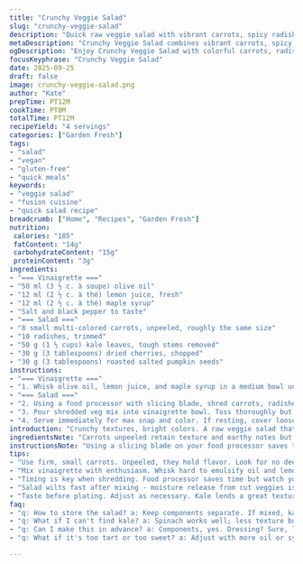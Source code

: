 ```yaml
---
title: "Crunchy Veggie Salad"
slug: "crunchy-veggie-salad"
description: "Quick raw veggie salad with vibrant carrots, spicy radishes, kale leaves, tart dried cranberries, and crunchy roasted pumpkin seeds. Dressed in a sharp, slightly sweet olive oil and lemon vinaigrette with maple syrup. No gluten, dairy, nuts, or eggs. Bright colors, snapping textures, a hint of chew, balanced acidity. Fast mixing, no cooking needed."
metaDescription: "Crunchy Veggie Salad combines vibrant carrots, spicy radishes, and kale with a sharp vinaigrette. Quick, fresh, and nutritious."
ogDescription: "Enjoy Crunchy Veggie Salad with colorful carrots, radishes, kale, and a zingy vinaigrette. Perfect for quick, healthy meals."
focusKeyphrase: "Crunchy Veggie Salad"
date: 2025-09-25
draft: false
image: crunchy-veggie-salad.png
author: "Kate"
prepTime: PT12M
cookTime: PT0M
totalTime: PT12M
recipeYield: "4 servings"
categories: ["Garden Fresh"]
tags:
- "salad"
- "vegan"
- "gluten-free"
- "quick meals"
keywords:
- "veggie salad"
- "fusion cuisine"
- "quick salad recipe"
breadcrumb: ["Home", "Recipes", "Garden Fresh"]
nutrition: 
 calories: "185"
 fatContent: "14g"
 carbohydrateContent: "15g"
 proteinContent: "3g"
ingredients:
- "=== Vinaigrette ==="
- "50 ml (3 ½ c. à soupe) olive oil"
- "12 ml (2 ½ c. à thé) lemon juice, fresh"
- "12 ml (2 ½ c. à thé) maple syrup"
- "Salt and black pepper to taste"
- "=== Salad ==="
- "8 small multi-colored carrots, unpeeled, roughly the same size"
- "10 radishes, trimmed"
- "50 g (1 ½ cups) kale leaves, tough stems removed"
- "30 g (3 tablespoons) dried cherries, chopped"
- "30 g (3 tablespoons) roasted salted pumpkin seeds"
instructions:
- "=== Vinaigrette ==="
- "1. Whisk olive oil, lemon juice, and maple syrup in a medium bowl until fully emulsified. Season with salt and pepper aggressively but taste. Should be bright and balanced; adjust acidity if too shy."
- "=== Salad ==="
- "2. Using a food processor with slicing blade, shred carrots, radishes, and kale leaves into thin ribbons, feeding carefully to avoid over-processing. Chopped dried cherries too; small bits add chew."
- "3. Pour shredded veg mix into vinaigrette bowl. Toss thoroughly but gently, coating everything. Add pumpkin seeds last to keep crunch intact. Give a final taste; add salt or lemon juice if dull."
- "4. Serve immediately for max snap and color. If resting, cover loosely; excess moisture makes kale limp and carrots soft. Serve within 15 minutes."
introduction: "Crunchy textures, bright colors. A raw veggie salad that snaps and pops with every bite. Skip peeling carrots unless damaged—skin holds nutrients and snap. Swap radishes if spicy not your thing—try thinly sliced cucumber for cool crunch or celery for fresh snap. Dried cherries replace cranberries here for less tart, more rounded chew. Roasted pumpkin seeds instead of sunflower seeds—larger crunch, nutty flavor. Maple syrup brought down slightly in quantity for more acidity kick from lemon juice. No cooking, no waiting around. Food processor keeps prep tight but watch not to puree kale or radishes; thin slices, not mush. Toss right before serving or greens wilt fast. A quick salad built for busy kitchens. Perfect for last minute sides. A splash of lemon juice brightens beyond dressing, keeps kale lively. Here, balance found between sweet, tart, salt, and crunch. Learn your ingredients well. Always test seasoning before plating. Don’t rush mixing; coating every piece matters for flavor consistency."
ingredientsNote: "Carrots unpeeled retain texture and earthy notes but pick small, uniform roots with no deep cracks to avoid grit. Kale tough stems stripped; otherwise, fibrous stalk bites. Radishes add needed bite; mild white or watermelon radish works if hot spice isn't wanted. Dried cherries substituted for cranberries deliver deeper sweetness with less vinegar bite—can’t soak these or they get soggy. Pumpkin seeds hold up better than sunflower for crunch retention. Olive oil quality impacts salad; go for fruity, fresh-not-rancid bottles. Lemon juice fresh-squeezed every time. Maple syrup offers subtle floral sweetness unlike processed sugars but can be swapped for honey or agave if vegan or local preference. Salting vinaigrette first prevents uneven seasoning. Pepper freshly ground. Adjust acidity depending on your lemon’s tartness and personal flavor edges. This balanced acid to fat ratio keeps dressing from overpowering the delicate veg."
instructionsNote: "Using a slicing blade on your food processor saves time and ensures uniform thickness. Avoid shredding too long—or you’ll bruise kale and release bitter compounds. Slice quickly but gently, encourage smooth feeding motion. Mix vinaigrette firmly with a whisk to get proper emulsion—oil and lemon juice won’t bind well otherwise, making dressing separate on salad. Salt and pepper early, then recheck before final toss; seasoning develops and changes after contact with vegetables and time. Add crunchy seeds last; tossing with vinaigrette first softens them prematurely. Serve quickly after mixing; vegetables release water soon after cutting, especially kale, making salad limp and watery. If prepping early, keep components separate and toss moments before serving. For texture contrast and freshness, consider adding a handful of fresh herbs or a small chili finely sliced—but not mandatory. Don’t overcrowd bowl during mixing; salad benefits from space to tumble and coat evenly. Trust your senses. Watch for kale curling edges, carrot and radish sheen, and vinaigrette lingering gloss—all signs salad is ready to eat."
tips:
- "Use firm, small carrots. Unpeeled, they hold flavor. Look for no deep cracks - avoids grit. Kale, tough stems removed; fibrous bites ruin texture. Radishes add bite, white ones less spicy. Dried cherries instead of cranberries for sweet without tart. For crunch, pumpkin seeds hold better than sunflower."
- "Mix vinaigrette with enthusiasm. Whisk hard to emulsify oil and lemon juice; they separate if not combined well. Salt vinaigrette first; see how flavors develop. Adjust with lemon juice for tartness and oil for richness. Tweak until it pops. Fresh ingredients matter. Good oil matters."
- "Timing is key when shredding. Food processor saves time but watch your speed. Quick, gentle passes keep textures. No over-processing; bruised kale gets bitter. Just thin ribbons of veg. Toss carefully; coating matters. Add seeds last or they soften too quick."
- "Salad wilts fast after mixing - moisture release from cut veggies is a problem. Serve quickly or components separate. If prepped ahead, leave veggie parts separate, mix last minute. Consider fresh herbs for extra burst; cilantro or parsley works."
- "Taste before plating. Adjust as necessary. Kale lends a great texture but stales quickly. Look for that shiny salad gloss - meals ready when it’s tossing well. Fresh lemon juice brightens up anything. Don't overthink, trust your senses."
faq:
- "q: How to store the salad? a: Keep components separate. If mixed, kale wilts, carrots soften. Store in the fridge in airtight containers. Last less than a day once mixed. Veggies release moisture too. Keeps crunchy before mixing."
- "q: What if I can't find kale? a: Spinach works well; less texture but still fresh. Must be robust. Arugula for peppery twist; crisp greens add nice layers. Try chopped romaine, different crunch. Consider herbs for lightness too."
- "q: Can I make this in advance? a: Components, yes. Dressing? Sure, lasts a week in fridge. Just, mix right before serving. Cuts on nutrition if prepped too early. Freshness is key to that crunch. Watch textures."
- "q: What if it's too tart or too sweet? a: Adjust with more oil or syrup. Add more lemon juice slowly; balance matters. Too heavy? Add more veg to cut through the dressing. Mix until right. Trust tastes."

---
```

